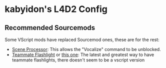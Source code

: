 # kabyidon's L4D2 Config

## Recommended Sourcemods

Some VScript mods have replaced Sourcemod ones, these are for the rest:

- [Scene Processor](https://forums.alliedmods.net/showpost.php?p=2766130&postcount=59%29): This allows the "Vocalize" command to be unblocked. 
- [Teammate Flashlight](https://forums.alliedmods.net/showthread.php?t=186558&page=7) or [this one](https://forums.alliedmods.net/showpost.php?p=2825161&postcount=67): The latest and greatest way to have teammate flashlights, there doesn't seem to be a vscript version
